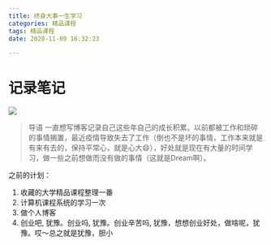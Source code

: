 ```yaml
---
title: 终身大事一生学习
categories: 精品课程
tags: 精品课程
date: 2020-11-09 16:32:23

---
```

# 记录笔记

<img src="https://i.loli.net/2020/11/09/BQheOo2WIZtETa5.jpg" >

> 导语
一直想写博客记录自己这些年自己的成长积累。以前都被工作和琐碎的事情搁置，最近疫情导致失去了工作（倒也不是坏的事情，工作本来就是有来有去的，保持平常心，就是心大😄），好处就是现在有大量的时间学习，做一些之前想做而没有做的事情（这就是Dream啊）。

之前的计划：   
1. 收藏的大学精品课程整理一番
2. 计算机课程系统的学习一次
3. 做个人博客
4. 创业吧, 犹豫。创业吗, 犹豫。创业辛苦吗, 犹豫，想想创业好处，做啥呢，犹豫。哎～总之就是犹豫，胆小